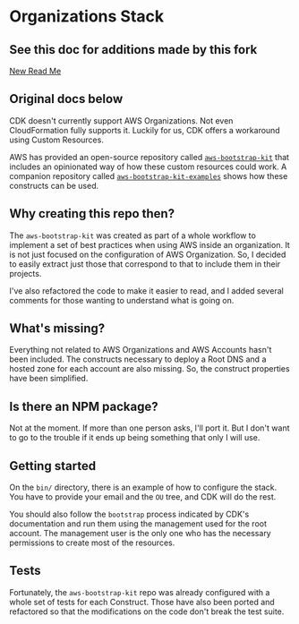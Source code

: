 # Organizations Stack

## See this doc for additions made by this fork

[New Read Me](docs/ReadMe.md)

## Original docs below

CDK doesn't currently support AWS Organizations. Not even CloudFormation fully supports it. Luckily for us, CDK offers a workaround using Custom Resources.

AWS has provided an open-source repository called [`aws-bootstrap-kit`](https://github.com/awslabs/aws-bootstrap-kit) that includes an opinionated way of how these custom resources could work. A companion repository called [`aws-bootstrap-kit-examples`](https://github.com/aws-samples/aws-bootstrap-kit-examples) shows how these constructs can be used.

## Why creating this repo then?

The `aws-bootstrap-kit` was created as part of a whole workflow to implement a set of best practices when using AWS inside an organization. It is not just focused on the configuration of AWS Organization. So, I decided to easily extract just those that correspond to that to include them in their projects.

I've also refactored the code to make it easier to read, and I added several comments for those wanting to understand what is going on.

## What's missing?

Everything not related to AWS Organizations and AWS Accounts hasn't been included. The constructs necessary to deploy a Root DNS and a hosted zone for each account are also missing. So, the construct properties have been simplified.

## Is there an NPM package?

Not at the moment. If more than one person asks, I'll port it. But I don't want to go to the trouble if it ends up being something that only I will use.

## Getting started

On the `bin/` directory, there is an example of how to configure the stack. You have to provide your email and the `OU` tree, and CDK will do the rest.

You should also follow the `bootstrap` process indicated by CDK's documentation and run them using the management used for the root account. The management user is the only one who has the necessary permissions to create most of the resources.

## Tests

Fortunately, the `aws-bootstrap-kit` repo was already configured with a whole set of tests for each Construct. Those have also been ported and refactored so that the modifications on the code don't break the test suite.